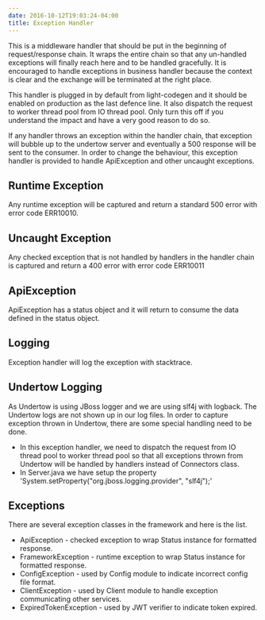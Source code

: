 ```yaml
---
date: 2016-10-12T19:03:24-04:00
title: Exception Handler
---
```


This is a middleware handler that should be put in the beginning of request/response
chain. It wraps the entire chain so that any un-handled exceptions will finally reach
here and to be handled gracefully. It is encouraged to handle exceptions in business
handler because the context is clear and the exchange will be terminated at the right
place.

This handler is plugged in by default from light-codegen and it should be enabled on
production as the last defence line. It also dispatch the request to worker thread
pool from IO thread pool. Only turn this off if you understand the impact and have a
very good reason to do so.

If any handler throws an exception within the handler chain, that exception will 
bubble up to the undertow server and eventually a 500 response will be sent to the 
consumer. In order to change the behaviour, this exception handler is provided to 
handle ApiException and other uncaught exceptions.

## Runtime Exception

Any runtime exception will be captured and return a standard 500 error with error 
code ERR10010.

## Uncaught Exception

Any checked exception that is not handled by handlers in the handler chain is captured 
and return a 400 error with error code ERR10011

## ApiException

ApiException has a status object and it will return to consume the data defined in the 
status object.


## Logging

Exception handler will log the exception with stacktrace.

## Undertow Logging

As Undertow is using JBoss logger and we are using slf4j with logback. The Undertow logs
are not shown up in our log files. In order to capture exception thrown in Undertow, there
are some special handling need to be done. 

* In this exception handler, we need to dispatch the request from IO thread pool to worker
thread pool so that all exceptions thrown from Undertow will be handled by handlers instead
of Connectors class. 
* In Server.java we have setup the property 
'System.setProperty("org.jboss.logging.provider", "slf4j");'

## Exceptions

There are several exception classes in the framework and here is the list.

* ApiException - checked exception to wrap Status instance for formatted response.
* FrameworkException - runtime exception to wrap Status instance for formatted response.
* ConfigException - used by Config module to indicate incorrect config file format.
* ClientException - used by Client module to handle exception communicating other services.
* ExpiredTokenException - used by JWT verifier to indicate token expired.

